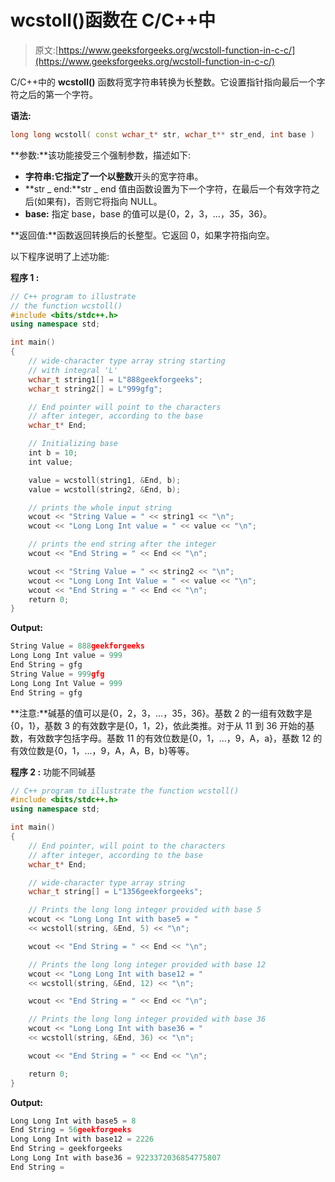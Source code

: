 # wcstoll()函数在 C/C++中

> 原文:[https://www.geeksforgeeks.org/wcstoll-function-in-c-c/](https://www.geeksforgeeks.org/wcstoll-function-in-c-c/)

C/C++中的 **wcstoll()** 函数将宽字符串转换为长整数。它设置指针指向最后一个字符之后的第一个字符。

**语法:**

```cpp
long long wcstoll( const wchar_t* str, wchar_t** str_end, int base )
```

**参数:**该功能接受三个强制参数，描述如下:

*   **字符串:**它指定了一个以**整数**开头的宽字符串。
*   **str _ end:**str _ end 值由函数设置为下一个字符，在最后一个有效字符之后(如果有)，否则它将指向 NULL。
*   **base:** 指定 base，base 的值可以是{0，2，3，…，35，36}。

**返回值:**函数返回转换后的长整型。它返回 0，如果字符指向空。

以下程序说明了上述功能:

**程序 1 :**

```cpp
// C++ program to illustrate
// the function wcstoll()
#include <bits/stdc++.h>
using namespace std;

int main()
{
    // wide-character type array string starting
    // with integral 'L'
    wchar_t string1[] = L"888geekforgeeks";
    wchar_t string2[] = L"999gfg";

    // End pointer will point to the characters
    // after integer, according to the base
    wchar_t* End;

    // Initializing base
    int b = 10; 
    int value;

    value = wcstoll(string1, &End, b);
    value = wcstoll(string2, &End, b);

    // prints the whole input string
    wcout << "String Value = " << string1 << "\n";
    wcout << "Long Long Int value = " << value << "\n";

    // prints the end string after the integer
    wcout << "End String = " << End << "\n";

    wcout << "String Value = " << string2 << "\n";
    wcout << "Long Long Int Value = " << value << "\n";
    wcout << "End String = " << End << "\n";
    return 0;
}
```

**Output:**

```cpp
String Value = 888geekforgeeks
Long Long Int value = 999
End String = gfg
String Value = 999gfg
Long Long Int Value = 999
End String = gfg

```

**注意:**碱基的值可以是{0，2，3，…，35，36}。基数 2 的一组有效数字是{0，1}，基数 3 的有效数字是{0，1，2}，依此类推。对于从 11 到 36 开始的基数，有效数字包括字母。基数 11 的有效位数是{0，1，…，9，A，a}，基数 12 的有效位数是{0，1，…，9，A，A，B，b}等等。

**程序 2 :** 功能不同碱基

```cpp
// C++ program to illustrate the function wcstoll()
#include <bits/stdc++.h>
using namespace std;

int main()
{
    // End pointer, will point to the characters
    // after integer, according to the base
    wchar_t* End;

    // wide-character type array string
    wchar_t string[] = L"1356geekforgeeks";

    // Prints the long long integer provided with base 5
    wcout << "Long Long Int with base5 = "
    << wcstoll(string, &End, 5) << "\n";

    wcout << "End String = " << End << "\n";

    // Prints the long long integer provided with base 12
    wcout << "Long Long Int with base12 = " 
    << wcstoll(string, &End, 12) << "\n";

    wcout << "End String = " << End << "\n";

    // Prints the long long integer provided with base 36
    wcout << "Long Long Int with base36 = "
    << wcstoll(string, &End, 36) << "\n";

    wcout << "End String = " << End << "\n";

    return 0;
}
```

**Output:**

```cpp
Long Long Int with base5 = 8
End String = 56geekforgeeks
Long Long Int with base12 = 2226
End String = geekforgeeks
Long Long Int with base36 = 9223372036854775807
End String =

```